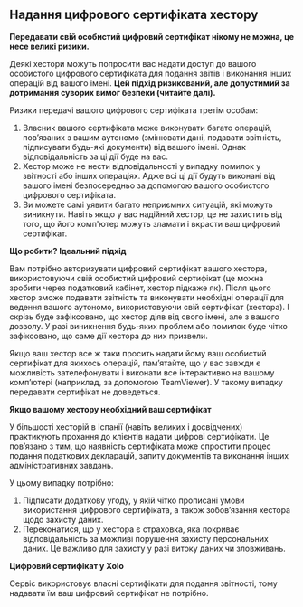 ## Надання цифрового сертифіката хестору

**Передавати свій особистий цифровий сертифікат нікому не можна, це несе великі ризики.**

Деякі хестори можуть попросити вас надати доступ до вашого особистого цифрового сертифіката для подання звітів і
виконання інших операцій від вашого імені. **Цей підхід ризикований, але допустимий за дотримання суворих вимог
безпеки (читайте далі).**

Ризики передачі вашого цифрового сертифіката третім особам:

1. Власник вашого сертифіката може виконувати багато операцій, пов’язаних з вашим аутономо (змінювати дані, подавати
   звітність, підписувати будь-які документи) від вашого імені. Однак відповідальність за ці дії буде на вас.
2. Хестор може не нести відповідальності у випадку помилок у звітності або інших операціях. Адже всі ці дії будуть
   виконані від вашого імені безпосередньо за допомогою вашого особистого цифрового сертифіката.
3. Ви можете самі уявити багато неприємних ситуацій, які можуть виникнути. Навіть якщо у вас надійний хестор, це не
   захистить від того, що його комп'ютер можуть зламати і вкрасти ваш цифровий сертифікат.

**Що робити? Ідеальний підхід**

Вам потрібно авторизувати цифровий сертифікат вашого хестора, використовуючи свій особистий цифровий сертифікат (це
можна зробити через податковий кабінет, хестор підкаже як). Після цього хестор зможе подавати звітність та виконувати
необхідні операції для ведення вашого аутономо, використовуючи свій сертифікат (хестора). І скрізь буде зафіксовано, що
хестор діяв від свого імені, але з вашого дозволу. У разі виникнення будь-яких проблем або помилок буде чітко
зафіксовано, що саме дії хестора до них призвели.

Якщо ваш хестор все ж таки просить надати йому ваш особистий сертифікат для якихось операцій, пам’ятайте, що у вас
завжди є можливість зателефонувати і виконати все інтерактивно на вашому комп’ютері (наприклад, за допомогою
TeamViewer). У такому випадку передавати сертифікат не доведеться.

**Якщо вашому хестору необхідний ваш сертифікат**

У більшості хесторій в Іспанії (навіть великих і досвідчених) практикують прохання до клієнтів надати цифрові
сертифікати. Це пов’язано з тим, що наявність сертифіката може спростити процес подання податкових декларацій, запиту
документів та виконання інших адміністративних завдань.

У цьому випадку потрібно:

1. Підписати додаткову угоду, у якій чітко прописані умови використання цифрового сертифіката, а також зобов’язання
   хестора щодо захисту даних.
2. Переконатися, що у хестора є страховка, яка покриває відповідальність за можливі порушення захисту персональних
   даних. Це важливо для захисту у разі витоку даних чи зловживань.

**Цифровий сертифікат у Xolo**

Сервіс використовує власні сертифікати для подання звітності, тому надавати їм ваш цифровий сертифікат не потрібно.
